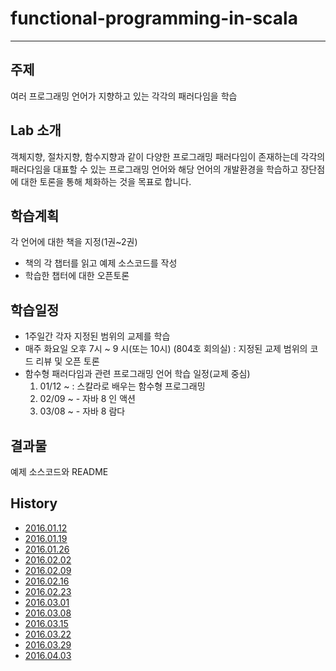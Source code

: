 # functional-programming-in-scala

-----

## 주제
 여러 프로그래밍 언어가 지향하고 있는 각각의 패러다임을 학습

## Lab 소개
 객체지향, 절차지향, 함수지향과 같이 다양한 프로그래밍 패러다임이 존재하는데 각각의 패러다임을 대표할 수 있는 프로그래밍 언어와 해당 언어의 개발환경을 학습하고 장단점에 대한 토론을 통해 체화하는 것을 목표로 합니다.

## 학습계획
각 언어에 대한 책을 지정(1권~2권)
- 책의 각 챕터를 읽고 예제 소스코드를 작성
- 학습한 챕터에 대한 오픈토론

## 학습일정
- 1주일간 각자 지정된 범위의 교제를 학습
- 매주 화요일 오후 7시 ~ 9 시(또는 10시) (804호 회의실) : 지정된 교제 범위의 코드 리뷰 및 오픈 토론
- 함수형 패러다임과 관련 프로그래밍 언어 학습 일정(교제 중심)
  1. 01/12 ~ : 스칼라로 배우는 함수형 프로그래밍 
  2. 02/09 ~ - 자바 8 인 액션
  3. 03/08 ~ - 자바 8 람다

## 결과물
예제 소스코드와 README

## History
 - [2016.01.12](https://github.com/plalab/functional-programming-in-scala/tree/master/01_12)
 - [2016.01.19](https://github.com/plalab/functional-programming-in-scala/tree/master/01_19)
 - [2016.01.26](https://github.com/plalab/functional-programming-in-scala/tree/master/01_26)
 - [2016.02.02](https://github.com/plalab/functional-programming-in-scala/tree/master/02_02)
 - [2016.02.09](https://github.com/plalab/functional-programming-in-scala/tree/master/02_09)
 - [2016.02.16](https://github.com/plalab/functional-programming-in-scala/tree/master/02_16)
 - [2016.02.23](https://github.com/plalab/functional-programming-in-scala/tree/master/02_23)
 - [2016.03.01](https://github.com/plalab/functional-programming-in-scala/tree/master/03_01)
 - [2016.03.08](https://github.com/plalab/functional-programming-in-scala/tree/master/03_08)
 - [2016.03.15](https://github.com/plalab/functional-programming-in-scala/tree/master/03_15)
 - [2016.03.22](https://github.com/plalab/functional-programming-in-scala/tree/master/03_22)
 - [2016.03.29](https://github.com/plalab/functional-programming-in-scala/tree/master/03_29)
 - [2016.04.03](https://github.com/plalab/functional-programming-in-scala/tree/master/04_03)

